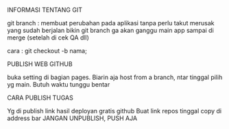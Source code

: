 INFORMASI TENTANG GIT

git branch : membuat perubahan pada aplikasi tanpa perlu takut merusak yang sudah berjalan
bikin git branch ga akan ganggu main app sampai di merge (setelah di cek QA dll)

cara : git checkout -b nama;

PUBLISH WEB GITHUB

buka setting di bagian pages. Biarin aja host from a branch, ntar tinggal pilih yg main. Butuh waktu tunggu bentar

CARA PUBLISH TUGAS

Yg di publish link hasil deployan gratis github
Buat link repos tinggal copy di address bar
JANGAN UNPUBLISH, PUSH AJA